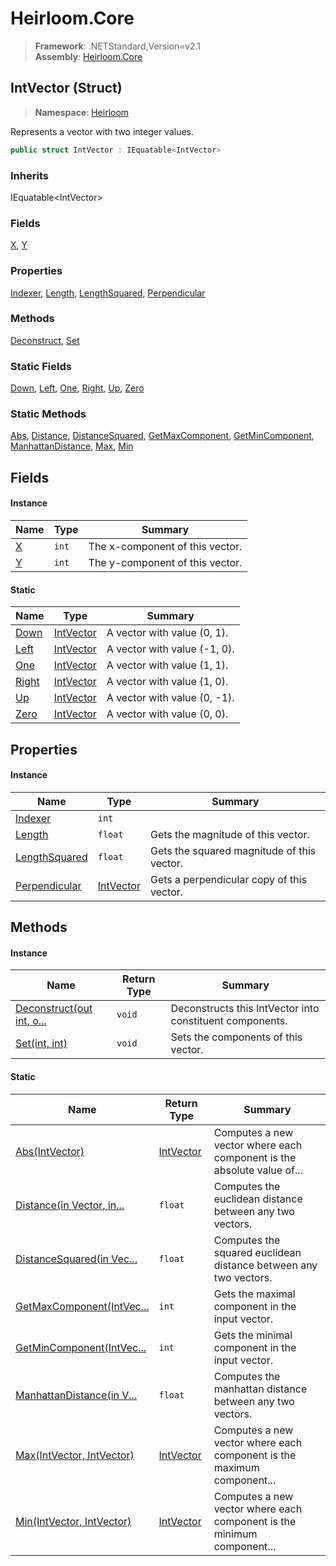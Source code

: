 # Heirloom.Core

> **Framework**: .NETStandard,Version=v2.1  
> **Assembly**: [Heirloom.Core][0]

## IntVector (Struct)

> **Namespace**: [Heirloom][0]

Represents a vector with two integer values.

```cs
public struct IntVector : IEquatable<IntVector>
```

### Inherits

IEquatable\<IntVector>

### Fields

[X][1], [Y][2]

### Properties

[Indexer][3], [Length][4], [LengthSquared][5], [Perpendicular][6]

### Methods

[Deconstruct][7], [Set][8]

### Static Fields

[Down][9], [Left][10], [One][11], [Right][12], [Up][13], [Zero][14]

### Static Methods

[Abs][15], [Distance][16], [DistanceSquared][17], [GetMaxComponent][18], [GetMinComponent][19], [ManhattanDistance][20], [Max][21], [Min][22]

## Fields

#### Instance

| Name   | Type  | Summary                         |
|--------|-------|---------------------------------|
| [X][1] | `int` | The x-component of this vector. |
| [Y][2] | `int` | The y-component of this vector. |

#### Static

| Name        | Type            | Summary                      |
|-------------|-----------------|------------------------------|
| [Down][9]   | [IntVector][23] | A vector with value (0, 1).  |
| [Left][10]  | [IntVector][23] | A vector with value (-1, 0). |
| [One][11]   | [IntVector][23] | A vector with value (1, 1).  |
| [Right][12] | [IntVector][23] | A vector with value (1, 0).  |
| [Up][13]    | [IntVector][23] | A vector with value (0, -1). |
| [Zero][14]  | [IntVector][23] | A vector with value (0, 0).  |

## Properties

#### Instance

| Name               | Type            | Summary                                    |
|--------------------|-----------------|--------------------------------------------|
| [Indexer][3]       | `int`           |                                            |
| [Length][4]        | `float`         | Gets the magnitude of this vector.         |
| [LengthSquared][5] | `float`         | Gets the squared magnitude of this vector. |
| [Perpendicular][6] | [IntVector][23] | Gets a perpendicular copy of this vector.  |

## Methods

#### Instance

| Name                           | Return Type | Summary                                                  |
|--------------------------------|-------------|----------------------------------------------------------|
| [Deconstruct(out int, o...][7] | `void`      | Deconstructs this IntVector into constituent components. |
| [Set(int, int)][8]             | `void`      | Sets the components of this vector.                      |

#### Static

| Name                            | Return Type     | Summary                                                                |
|---------------------------------|-----------------|------------------------------------------------------------------------|
| [Abs(IntVector)][15]            | [IntVector][23] | Computes a new vector where each component is the absolute value of... |
| [Distance(in Vector, in...][16] | `float`         | Computes the euclidean distance between any two vectors.               |
| [DistanceSquared(in Vec...][17] | `float`         | Computes the squared euclidean distance between any two vectors.       |
| [GetMaxComponent(IntVec...][18] | `int`           | Gets the maximal component in the input vector.                        |
| [GetMinComponent(IntVec...][19] | `int`           | Gets the minimal component in the input vector.                        |
| [ManhattanDistance(in V...][20] | `float`         | Computes the manhattan distance between any two vectors.               |
| [Max(IntVector, IntVector)][21] | [IntVector][23] | Computes a new vector where each component is the maximum component... |
| [Min(IntVector, IntVector)][22] | [IntVector][23] | Computes a new vector where each component is the minimum component... |

[0]: ../../Heirloom.Core.md
[1]: IntVector/X.md
[2]: IntVector/Y.md
[3]: IntVector/Indexer.md
[4]: IntVector/Length.md
[5]: IntVector/LengthSquared.md
[6]: IntVector/Perpendicular.md
[7]: IntVector/Deconstruct.md
[8]: IntVector/Set.md
[9]: IntVector/Down.md
[10]: IntVector/Left.md
[11]: IntVector/One.md
[12]: IntVector/Right.md
[13]: IntVector/Up.md
[14]: IntVector/Zero.md
[15]: IntVector/Abs.md
[16]: IntVector/Distance.md
[17]: IntVector/DistanceSquared.md
[18]: IntVector/GetMaxComponent.md
[19]: IntVector/GetMinComponent.md
[20]: IntVector/ManhattanDistance.md
[21]: IntVector/Max.md
[22]: IntVector/Min.md
[23]: IntVector.md
